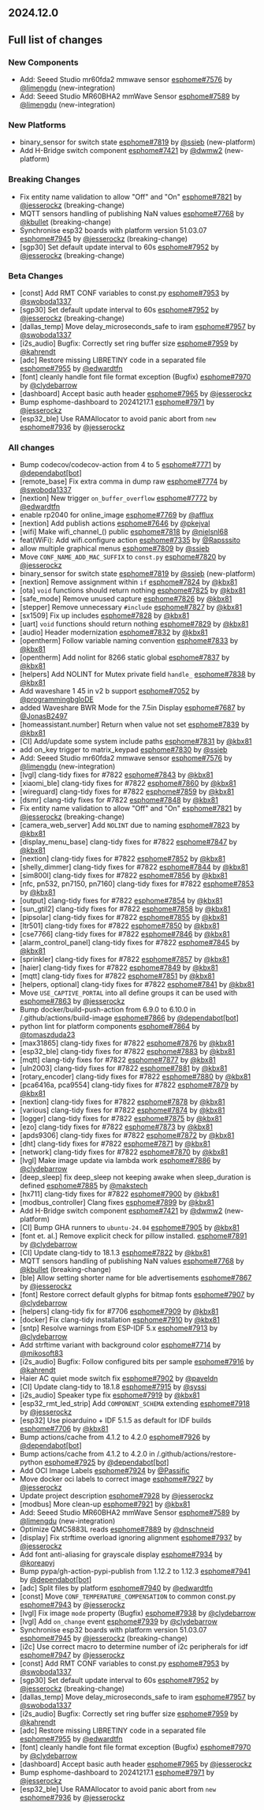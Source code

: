 ## 2024.12.0

## Full list of changes

### New Components

- Add: Seeed Studio mr60fda2 mmwave sensor [esphome#7576](https://github.com/esphome/esphome/pull/7576) by [@limengdu](https://github.com/limengdu) (new-integration)
- Add: Seeed Studio MR60BHA2 mmWave Sensor [esphome#7589](https://github.com/esphome/esphome/pull/7589) by [@limengdu](https://github.com/limengdu) (new-integration)

### New Platforms

- binary_sensor for switch state [esphome#7819](https://github.com/esphome/esphome/pull/7819) by [@ssieb](https://github.com/ssieb) (new-platform)
- Add H-Bridge switch component [esphome#7421](https://github.com/esphome/esphome/pull/7421) by [@dwmw2](https://github.com/dwmw2) (new-platform)

### Breaking Changes

- Fix entity name validation to allow "Off" and "On" [esphome#7821](https://github.com/esphome/esphome/pull/7821) by [@jesserockz](https://github.com/jesserockz) (breaking-change)
- MQTT sensors handling of publishing NaN values  [esphome#7768](https://github.com/esphome/esphome/pull/7768) by [@kbullet](https://github.com/kbullet) (breaking-change)
- Synchronise esp32 boards with platform version 51.03.07 [esphome#7945](https://github.com/esphome/esphome/pull/7945) by [@jesserockz](https://github.com/jesserockz) (breaking-change)
- [sgp30] Set default update interval to 60s [esphome#7952](https://github.com/esphome/esphome/pull/7952) by [@jesserockz](https://github.com/jesserockz) (breaking-change)

### Beta Changes

- [const] Add RMT CONF variables to const.py [esphome#7953](https://github.com/esphome/esphome/pull/7953) by [@swoboda1337](https://github.com/swoboda1337)
- [sgp30] Set default update interval to 60s [esphome#7952](https://github.com/esphome/esphome/pull/7952) by [@jesserockz](https://github.com/jesserockz) (breaking-change)
- [dallas_temp] Move delay_microseconds_safe to iram [esphome#7957](https://github.com/esphome/esphome/pull/7957) by [@swoboda1337](https://github.com/swoboda1337)
- [i2s_audio] Bugfix: Correctly set ring buffer size [esphome#7959](https://github.com/esphome/esphome/pull/7959) by [@kahrendt](https://github.com/kahrendt)
- [adc] Restore missing LIBRETINY code in a separated file [esphome#7955](https://github.com/esphome/esphome/pull/7955) by [@edwardtfn](https://github.com/edwardtfn)
- [font] cleanly handle font file format exception (Bugfix) [esphome#7970](https://github.com/esphome/esphome/pull/7970) by [@clydebarrow](https://github.com/clydebarrow)
- [dashboard] Accept basic auth header [esphome#7965](https://github.com/esphome/esphome/pull/7965) by [@jesserockz](https://github.com/jesserockz)
- Bump esphome-dashboard to 20241217.1 [esphome#7971](https://github.com/esphome/esphome/pull/7971) by [@jesserockz](https://github.com/jesserockz)
- [esp32_ble] Use RAMAllocator to avoid panic abort from ``new`` [esphome#7936](https://github.com/esphome/esphome/pull/7936) by [@jesserockz](https://github.com/jesserockz)

### All changes

- Bump codecov/codecov-action from 4 to 5 [esphome#7771](https://github.com/esphome/esphome/pull/7771) by [@dependabot[bot]](https://github.com/apps/dependabot)
- [remote_base] Fix extra comma in dump raw [esphome#7774](https://github.com/esphome/esphome/pull/7774) by [@swoboda1337](https://github.com/swoboda1337)
- [nextion] New trigger `on_buffer_overflow` [esphome#7772](https://github.com/esphome/esphome/pull/7772) by [@edwardtfn](https://github.com/edwardtfn)
- enable rp2040 for online_image [esphome#7769](https://github.com/esphome/esphome/pull/7769) by [@afflux](https://github.com/afflux)
- [nextion] Add publish actions [esphome#7646](https://github.com/esphome/esphome/pull/7646) by [@pkejval](https://github.com/pkejval)
- [wifi] Make wifi_channel_() public [esphome#7818](https://github.com/esphome/esphome/pull/7818) by [@nielsnl68](https://github.com/nielsnl68)
- feat(WiFi): Add wifi.configure action [esphome#7335](https://github.com/esphome/esphome/pull/7335) by [@Rapsssito](https://github.com/Rapsssito)
- allow multiple graphical menus [esphome#7809](https://github.com/esphome/esphome/pull/7809) by [@ssieb](https://github.com/ssieb)
- Move ``CONF_NAME_ADD_MAC_SUFFIX`` to ``const.py`` [esphome#7820](https://github.com/esphome/esphome/pull/7820) by [@jesserockz](https://github.com/jesserockz)
- binary_sensor for switch state [esphome#7819](https://github.com/esphome/esphome/pull/7819) by [@ssieb](https://github.com/ssieb) (new-platform)
- [nextion] Remove assignment within `if` [esphome#7824](https://github.com/esphome/esphome/pull/7824) by [@kbx81](https://github.com/kbx81)
- [ota] `void` functions should return nothing [esphome#7825](https://github.com/esphome/esphome/pull/7825) by [@kbx81](https://github.com/kbx81)
- [safe_mode] Remove unused capture [esphome#7826](https://github.com/esphome/esphome/pull/7826) by [@kbx81](https://github.com/kbx81)
- [stepper] Remove unnecessary ``#include`` [esphome#7827](https://github.com/esphome/esphome/pull/7827) by [@kbx81](https://github.com/kbx81)
- [sx1509] Fix up includes [esphome#7828](https://github.com/esphome/esphome/pull/7828) by [@kbx81](https://github.com/kbx81)
- [uart] `void` functions should return nothing [esphome#7829](https://github.com/esphome/esphome/pull/7829) by [@kbx81](https://github.com/kbx81)
- [audio] Header modernization [esphome#7832](https://github.com/esphome/esphome/pull/7832) by [@kbx81](https://github.com/kbx81)
- [opentherm] Follow variable naming convention [esphome#7833](https://github.com/esphome/esphome/pull/7833) by [@kbx81](https://github.com/kbx81)
- [opentherm] Add nolint for 8266 static global [esphome#7837](https://github.com/esphome/esphome/pull/7837) by [@kbx81](https://github.com/kbx81)
- [helpers] Add NOLINT for Mutex private field ``handle_`` [esphome#7838](https://github.com/esphome/esphome/pull/7838) by [@kbx81](https://github.com/kbx81)
- Add waveshare 1 45 in v2 b support [esphome#7052](https://github.com/esphome/esphome/pull/7052) by [@programmingbgloDE](https://github.com/programmingbgloDE)
- added Waveshare BWR Mode for the 7.5in Display [esphome#7687](https://github.com/esphome/esphome/pull/7687) by [@JonasB2497](https://github.com/JonasB2497)
- [homeassistant.number] Return when value not set [esphome#7839](https://github.com/esphome/esphome/pull/7839) by [@kbx81](https://github.com/kbx81)
- [CI] Add/update some system include paths [esphome#7831](https://github.com/esphome/esphome/pull/7831) by [@kbx81](https://github.com/kbx81)
- add on_key trigger to matrix_keypad [esphome#7830](https://github.com/esphome/esphome/pull/7830) by [@ssieb](https://github.com/ssieb)
- Add: Seeed Studio mr60fda2 mmwave sensor [esphome#7576](https://github.com/esphome/esphome/pull/7576) by [@limengdu](https://github.com/limengdu) (new-integration)
- [lvgl] clang-tidy fixes for #7822 [esphome#7843](https://github.com/esphome/esphome/pull/7843) by [@kbx81](https://github.com/kbx81)
- [xiaomi_ble] clang-tidy fixes for #7822 [esphome#7860](https://github.com/esphome/esphome/pull/7860) by [@kbx81](https://github.com/kbx81)
- [wireguard] clang-tidy fixes for #7822 [esphome#7859](https://github.com/esphome/esphome/pull/7859) by [@kbx81](https://github.com/kbx81)
- [dsmr] clang-tidy fixes for #7822 [esphome#7848](https://github.com/esphome/esphome/pull/7848) by [@kbx81](https://github.com/kbx81)
- Fix entity name validation to allow "Off" and "On" [esphome#7821](https://github.com/esphome/esphome/pull/7821) by [@jesserockz](https://github.com/jesserockz) (breaking-change)
- [camera_web_server] Add ``NOLINT`` due to naming [esphome#7823](https://github.com/esphome/esphome/pull/7823) by [@kbx81](https://github.com/kbx81)
- [display_menu_base] clang-tidy fixes for #7822 [esphome#7847](https://github.com/esphome/esphome/pull/7847) by [@kbx81](https://github.com/kbx81)
- [nextion] clang-tidy fixes for #7822 [esphome#7852](https://github.com/esphome/esphome/pull/7852) by [@kbx81](https://github.com/kbx81)
- [shelly_dimmer] clang-tidy fixes for #7822 [esphome#7844](https://github.com/esphome/esphome/pull/7844) by [@kbx81](https://github.com/kbx81)
- [sim800l] clang-tidy fixes for #7822 [esphome#7856](https://github.com/esphome/esphome/pull/7856) by [@kbx81](https://github.com/kbx81)
- [nfc, pn532, pn7150, pn7160] clang-tidy fixes for #7822 [esphome#7853](https://github.com/esphome/esphome/pull/7853) by [@kbx81](https://github.com/kbx81)
- [output] clang-tidy fixes for #7822 [esphome#7854](https://github.com/esphome/esphome/pull/7854) by [@kbx81](https://github.com/kbx81)
- [sun_gtil2] clang-tidy fixes for #7822 [esphome#7858](https://github.com/esphome/esphome/pull/7858) by [@kbx81](https://github.com/kbx81)
- [pipsolar] clang-tidy fixes for #7822 [esphome#7855](https://github.com/esphome/esphome/pull/7855) by [@kbx81](https://github.com/kbx81)
- [ltr501] clang-tidy fixes for #7822 [esphome#7850](https://github.com/esphome/esphome/pull/7850) by [@kbx81](https://github.com/kbx81)
- [cse7766] clang-tidy fixes for #7822 [esphome#7846](https://github.com/esphome/esphome/pull/7846) by [@kbx81](https://github.com/kbx81)
- [alarm_control_panel] clang-tidy fixes for #7822 [esphome#7845](https://github.com/esphome/esphome/pull/7845) by [@kbx81](https://github.com/kbx81)
- [sprinkler] clang-tidy fixes for #7822 [esphome#7857](https://github.com/esphome/esphome/pull/7857) by [@kbx81](https://github.com/kbx81)
- [haier] clang-tidy fixes for #7822 [esphome#7849](https://github.com/esphome/esphome/pull/7849) by [@kbx81](https://github.com/kbx81)
- [mqtt] clang-tidy fixes for #7822 [esphome#7851](https://github.com/esphome/esphome/pull/7851) by [@kbx81](https://github.com/kbx81)
- [helpers, optional] clang-tidy fixes for #7822 [esphome#7841](https://github.com/esphome/esphome/pull/7841) by [@kbx81](https://github.com/kbx81)
- Move ``USE_CAPTIVE_PORTAL`` into all define groups it can be used with [esphome#7863](https://github.com/esphome/esphome/pull/7863) by [@jesserockz](https://github.com/jesserockz)
- Bump docker/build-push-action from 6.9.0 to 6.10.0 in /.github/actions/build-image [esphome#7866](https://github.com/esphome/esphome/pull/7866) by [@dependabot[bot]](https://github.com/apps/dependabot)
- python lint for platform components [esphome#7864](https://github.com/esphome/esphome/pull/7864) by [@tomaszduda23](https://github.com/tomaszduda23)
- [max31865] clang-tidy fixes for #7822 [esphome#7876](https://github.com/esphome/esphome/pull/7876) by [@kbx81](https://github.com/kbx81)
- [esp32_ble] clang-tidy fixes for #7822 [esphome#7883](https://github.com/esphome/esphome/pull/7883) by [@kbx81](https://github.com/kbx81)
- [mqtt] clang-tidy fixes for #7822 [esphome#7877](https://github.com/esphome/esphome/pull/7877) by [@kbx81](https://github.com/kbx81)
- [uln2003] clang-tidy fixes for #7822 [esphome#7881](https://github.com/esphome/esphome/pull/7881) by [@kbx81](https://github.com/kbx81)
- [rotary_encoder] clang-tidy fixes for #7822 [esphome#7880](https://github.com/esphome/esphome/pull/7880) by [@kbx81](https://github.com/kbx81)
- [pca6416a, pca9554] clang-tidy fixes for #7822 [esphome#7879](https://github.com/esphome/esphome/pull/7879) by [@kbx81](https://github.com/kbx81)
- [nextion] clang-tidy fixes for #7822 [esphome#7878](https://github.com/esphome/esphome/pull/7878) by [@kbx81](https://github.com/kbx81)
- [various] clang-tidy fixes for #7822 [esphome#7874](https://github.com/esphome/esphome/pull/7874) by [@kbx81](https://github.com/kbx81)
- [logger] clang-tidy fixes for #7822 [esphome#7875](https://github.com/esphome/esphome/pull/7875) by [@kbx81](https://github.com/kbx81)
- [ezo] clang-tidy fixes for #7822 [esphome#7873](https://github.com/esphome/esphome/pull/7873) by [@kbx81](https://github.com/kbx81)
- [apds9306] clang-tidy fixes for #7822 [esphome#7872](https://github.com/esphome/esphome/pull/7872) by [@kbx81](https://github.com/kbx81)
- [dht] clang-tidy fixes for #7822 [esphome#7871](https://github.com/esphome/esphome/pull/7871) by [@kbx81](https://github.com/kbx81)
- [network] clang-tidy fixes for #7822 [esphome#7870](https://github.com/esphome/esphome/pull/7870) by [@kbx81](https://github.com/kbx81)
- [lvgl] Make image update via lambda work [esphome#7886](https://github.com/esphome/esphome/pull/7886) by [@clydebarrow](https://github.com/clydebarrow)
- [deep_sleep] fix deep_sleep not keeping awake when sleep_duration is defined [esphome#7885](https://github.com/esphome/esphome/pull/7885) by [@makstech](https://github.com/makstech)
- [hx711] clang-tidy fixes for #7822 [esphome#7900](https://github.com/esphome/esphome/pull/7900) by [@kbx81](https://github.com/kbx81)
- [modbus_controller] Clang fixes [esphome#7899](https://github.com/esphome/esphome/pull/7899) by [@kbx81](https://github.com/kbx81)
- Add H-Bridge switch component [esphome#7421](https://github.com/esphome/esphome/pull/7421) by [@dwmw2](https://github.com/dwmw2) (new-platform)
- [CI] Bump GHA runners to ``ubuntu-24.04`` [esphome#7905](https://github.com/esphome/esphome/pull/7905) by [@kbx81](https://github.com/kbx81)
- [font et. al.] Remove explicit check for pillow installed. [esphome#7891](https://github.com/esphome/esphome/pull/7891) by [@clydebarrow](https://github.com/clydebarrow)
- [CI] Update clang-tidy to 18.1.3 [esphome#7822](https://github.com/esphome/esphome/pull/7822) by [@kbx81](https://github.com/kbx81)
- MQTT sensors handling of publishing NaN values  [esphome#7768](https://github.com/esphome/esphome/pull/7768) by [@kbullet](https://github.com/kbullet) (breaking-change)
- [ble] Allow setting shorter name for ble advertisements [esphome#7867](https://github.com/esphome/esphome/pull/7867) by [@jesserockz](https://github.com/jesserockz)
- [font] Restore correct default glyphs for bitmap fonts [esphome#7907](https://github.com/esphome/esphome/pull/7907) by [@clydebarrow](https://github.com/clydebarrow)
- [helpers] clang-tidy fix for #7706 [esphome#7909](https://github.com/esphome/esphome/pull/7909) by [@kbx81](https://github.com/kbx81)
- [docker] Fix clang-tidy installation [esphome#7910](https://github.com/esphome/esphome/pull/7910) by [@kbx81](https://github.com/kbx81)
- [sntp] Resolve warnings from ESP-IDF 5.x [esphome#7913](https://github.com/esphome/esphome/pull/7913) by [@clydebarrow](https://github.com/clydebarrow)
- Add strftime variant with background color [esphome#7714](https://github.com/esphome/esphome/pull/7714) by [@mikosoft83](https://github.com/mikosoft83)
- [i2s_audio] Bugfix: Follow configured bits per sample [esphome#7916](https://github.com/esphome/esphome/pull/7916) by [@kahrendt](https://github.com/kahrendt)
- Haier AC quiet mode switch fix [esphome#7902](https://github.com/esphome/esphome/pull/7902) by [@paveldn](https://github.com/paveldn)
- [CI] Update clang-tidy to 18.1.8 [esphome#7915](https://github.com/esphome/esphome/pull/7915) by [@syssi](https://github.com/syssi)
- [i2s_audio] Speaker type fix [esphome#7919](https://github.com/esphome/esphome/pull/7919) by [@kbx81](https://github.com/kbx81)
- [esp32_rmt_led_strip] Add ``COMPONENT_SCHEMA`` extending [esphome#7918](https://github.com/esphome/esphome/pull/7918) by [@jesserockz](https://github.com/jesserockz)
- [esp32] Use pioarduino + IDF 5.1.5 as default for IDF builds [esphome#7706](https://github.com/esphome/esphome/pull/7706) by [@kbx81](https://github.com/kbx81)
- Bump actions/cache from 4.1.2 to 4.2.0 [esphome#7926](https://github.com/esphome/esphome/pull/7926) by [@dependabot[bot]](https://github.com/apps/dependabot)
- Bump actions/cache from 4.1.2 to 4.2.0 in /.github/actions/restore-python [esphome#7925](https://github.com/esphome/esphome/pull/7925) by [@dependabot[bot]](https://github.com/apps/dependabot)
- Add OCI Image Labels  [esphome#7924](https://github.com/esphome/esphome/pull/7924) by [@Passific](https://github.com/Passific)
- Move docker oci labels to correct image [esphome#7927](https://github.com/esphome/esphome/pull/7927) by [@jesserockz](https://github.com/jesserockz)
- Update project description [esphome#7928](https://github.com/esphome/esphome/pull/7928) by [@jesserockz](https://github.com/jesserockz)
- [modbus] More clean-up [esphome#7921](https://github.com/esphome/esphome/pull/7921) by [@kbx81](https://github.com/kbx81)
- Add: Seeed Studio MR60BHA2 mmWave Sensor [esphome#7589](https://github.com/esphome/esphome/pull/7589) by [@limengdu](https://github.com/limengdu) (new-integration)
- Optimize QMC5883L reads [esphome#7889](https://github.com/esphome/esphome/pull/7889) by [@dnschneid](https://github.com/dnschneid)
- [display] Fix strftime overload ignoring alignment [esphome#7937](https://github.com/esphome/esphome/pull/7937) by [@jesserockz](https://github.com/jesserockz)
- Add font anti-aliasing for grayscale display [esphome#7934](https://github.com/esphome/esphome/pull/7934) by [@koreapyj](https://github.com/koreapyj)
- Bump pypa/gh-action-pypi-publish from 1.12.2 to 1.12.3 [esphome#7941](https://github.com/esphome/esphome/pull/7941) by [@dependabot[bot]](https://github.com/apps/dependabot)
- [adc] Split files by platform [esphome#7940](https://github.com/esphome/esphome/pull/7940) by [@edwardtfn](https://github.com/edwardtfn)
- [const] Move ``CONF_TEMPERATURE_COMPENSATION`` to common const.py [esphome#7943](https://github.com/esphome/esphome/pull/7943) by [@jesserockz](https://github.com/jesserockz)
- [lvgl] Fix image `mode` property (Bugfix) [esphome#7938](https://github.com/esphome/esphome/pull/7938) by [@clydebarrow](https://github.com/clydebarrow)
- [lvgl] Add `on_change` event [esphome#7939](https://github.com/esphome/esphome/pull/7939) by [@clydebarrow](https://github.com/clydebarrow)
- Synchronise esp32 boards with platform version 51.03.07 [esphome#7945](https://github.com/esphome/esphome/pull/7945) by [@jesserockz](https://github.com/jesserockz) (breaking-change)
- [i2c] Use correct macro to determine number of i2c peripherals for idf [esphome#7947](https://github.com/esphome/esphome/pull/7947) by [@jesserockz](https://github.com/jesserockz)
- [const] Add RMT CONF variables to const.py [esphome#7953](https://github.com/esphome/esphome/pull/7953) by [@swoboda1337](https://github.com/swoboda1337)
- [sgp30] Set default update interval to 60s [esphome#7952](https://github.com/esphome/esphome/pull/7952) by [@jesserockz](https://github.com/jesserockz) (breaking-change)
- [dallas_temp] Move delay_microseconds_safe to iram [esphome#7957](https://github.com/esphome/esphome/pull/7957) by [@swoboda1337](https://github.com/swoboda1337)
- [i2s_audio] Bugfix: Correctly set ring buffer size [esphome#7959](https://github.com/esphome/esphome/pull/7959) by [@kahrendt](https://github.com/kahrendt)
- [adc] Restore missing LIBRETINY code in a separated file [esphome#7955](https://github.com/esphome/esphome/pull/7955) by [@edwardtfn](https://github.com/edwardtfn)
- [font] cleanly handle font file format exception (Bugfix) [esphome#7970](https://github.com/esphome/esphome/pull/7970) by [@clydebarrow](https://github.com/clydebarrow)
- [dashboard] Accept basic auth header [esphome#7965](https://github.com/esphome/esphome/pull/7965) by [@jesserockz](https://github.com/jesserockz)
- Bump esphome-dashboard to 20241217.1 [esphome#7971](https://github.com/esphome/esphome/pull/7971) by [@jesserockz](https://github.com/jesserockz)
- [esp32_ble] Use RAMAllocator to avoid panic abort from ``new`` [esphome#7936](https://github.com/esphome/esphome/pull/7936) by [@jesserockz](https://github.com/jesserockz)

